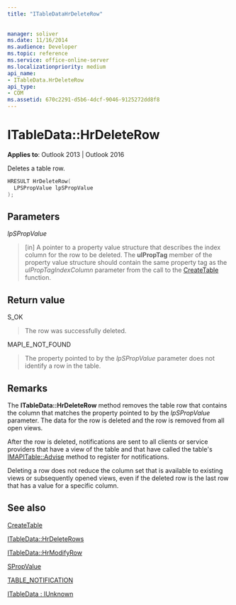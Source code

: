 ```yaml
---
title: "ITableDataHrDeleteRow"
 
 
manager: soliver
ms.date: 11/16/2014
ms.audience: Developer
ms.topic: reference
ms.service: office-online-server
ms.localizationpriority: medium
api_name:
- ITableData.HrDeleteRow
api_type:
- COM
ms.assetid: 670c2291-d5b6-4dcf-9046-9125272dd8f8
---
```


# ITableData::HrDeleteRow

  
  
**Applies to**: Outlook 2013 | Outlook 2016 
  
Deletes a table row.
  
```cpp
HRESULT HrDeleteRow(
  LPSPropValue lpSPropValue
);
```

## Parameters

 _lpSPropValue_
  
> [in] A pointer to a property value structure that describes the index column for the row to be deleted. The **ulPropTag** member of the property value structure should contain the same property tag as the  _ulPropTagIndexColumn_ parameter from the call to the [CreateTable](createtable.md) function. 
    
## Return value

S_OK 
  
> The row was successfully deleted.
    
MAPI_E_NOT_FOUND 
  
> The property pointed to by the  _lpSPropValue_ parameter does not identify a row in the table. 
    
## Remarks

The **ITableData::HrDeleteRow** method removes the table row that contains the column that matches the property pointed to by the  _lpSPropValue_ parameter. The data for the row is deleted and the row is removed from all open views. 
  
After the row is deleted, notifications are sent to all clients or service providers that have a view of the table and that have called the table's [IMAPITable::Advise](imapitable-advise.md) method to register for notifications. 
  
Deleting a row does not reduce the column set that is available to existing views or subsequently opened views, even if the deleted row is the last row that has a value for a specific column.
  
## See also



[CreateTable](createtable.md)
  
[ITableData::HrDeleteRows](itabledata-hrdeleterows.md)
  
[ITableData::HrModifyRow](itabledata-hrmodifyrow.md)
  
[SPropValue](spropvalue.md)
  
[TABLE_NOTIFICATION](table_notification.md)
  
[ITableData : IUnknown](itabledataiunknown.md)

